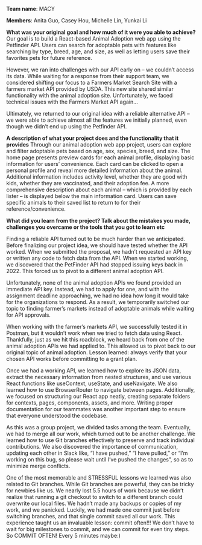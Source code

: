 **Team name**: MACY

**Members**: Anita Guo, Casey Hou, Michelle Lin, Yunkai Li

**What was your original goal and how much of it were you able to achieve?**
Our goal is to build a React-based Animal Adoption web app using the Petfinder API. Users can search for adoptable pets with features like searching by type, breed, age, and size, as well as letting users save their favorites pets for future reference.

However, we ran into challenges with our API early on – we couldn’t access its data. While waiting for a response from their support team, we considered shifting our focus to a Farmers Market Search Site with a farmers market API provided by USDA. This new site shared similar functionality with the animal adoption site. Unfortunately, we faced technical issues with the Farmers Market API again…

Ultimately, we returned to our original idea with a reliable alternative API – we were able to achieve almost all the features we initially planned, even though we didn’t end up using the Petfinder API.

**A description of what your project does and the functionality that it provides** 
Through our animal adoption web app project, users can explore and filter adoptable pets based on age, sex, species, breed, and size. The home page presents preview cards for each animal profile, displaying basic information for users’ convenience. Each card can be clicked to open a personal profile and reveal more detailed information about the animal. Additional information includes activity level, whether they are good with kids, whether they are vaccinated, and their adoption fee. A more comprehensive description about each animal – which is provided by each lister – is displayed below the main information card. Users can save specific animals to their saved list to return to for their reference/convenience.

**What did you learn from the project? Talk about the mistakes you made, challenges you overcame or the tools that you got to learn etc**

Finding a reliable API turned out to be much harder than we anticipated. Before finalizing our project idea, we should have tested whether the API worked. When we submitted the proposal, we hadn’t requested an API key or written any code to fetch data from the API. When we started working, we discovered that the PetFinder API had stopped issuing keys back in 2022. This forced us to pivot to a different animal adoption API.

Unfortunately, none of the animal adoption APIs we found provided an immediate API key. Instead, we had to apply for one, and with the assignment deadline approaching, we had no idea how long it would take for the organizations to respond. As a result, we temporarily switched our topic to finding farmer’s markets instead of adoptable animals while waiting for API approvals.

When working with the farmer’s markets API, we successfully tested it in Postman, but it wouldn’t work when we tried to fetch data using React. Thankfully, just as we hit this roadblock, we heard back from one of the animal adoption APIs we had applied to. This allowed us to pivot back to our original topic of animal adoption. Lesson learned: always verify that your chosen API works before committing to a grant plan.

Once we had a working API, we learned how to explore its JSON data, extract the necessary information from nested structures, and use various React functions like useContext, useState, and useNavigate. We also learned how to use BrowserRouter to navigate between pages. Additionally, we focused on structuring our React app neatly, creating separate folders for contexts, pages, components, assets, and more. Writing proper documentation for our teammates was another important step to ensure that everyone understood the codebase.

As this was a group project, we divided tasks among the team. Eventually, we had to merge all our work, which turned out to be another challenge. We learned how to use Git branches effectively to preserve and track individual contributions. We also discovered the importance of communication, updating each other in Slack like, “I have pushed,” “I have pulled,” or “I’m working on this bug, so please wait until I’ve pushed the changes”, so as to minimize merge conflicts.

One of the most memorable and STRESSFUL lessons we learned was also related to Git branches. While Git branches are powerful, they can be tricky for newbies like us. We nearly lost 5.5 hours of work because we didn’t realize that running a git checkout to switch to a different branch could overwrite our local files. We hadn’t made any backups or copies of my work, and we panicked. Luckily, we had made one commit just before switching branches, and that single commit saved all our work. This experience taught us an invaluable lesson: commit often!!! We don’t have to wait for big milestones to commit, and we can commit for even tiny steps. So COMMIT OFTEN! Every 5 minutes maybe:)

